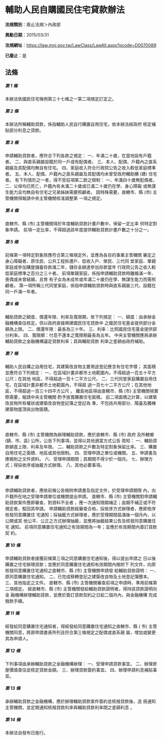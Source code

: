 # 輔助人民自購國民住宅貸款辦法

**法規類別**：廢止法規＞內政部

**異動日期**：2015/03/31  

**法規網址**：https://law.moj.gov.tw/LawClass/LawAll.aspx?pcode=D0070089

**已廢止**：是



## 法條
##### 第 1 條
本辦法依國民住宅條例第三十七條之一第二項規定訂定之。

##### 第 2 條
本辦法所稱輔助貸款，係指輔助人民自行購置自用住宅，依本辦法經政府
核定補貼部分利息之貸款。

##### 第 3 條
申請輔助貸款者，應符合下列各款之規定：
一、年滿二十歲，在當地設有戶籍者。
二、與直系親屬設籍於同一戶或有配偶者。
三、本人、配偶、戶籍內之直系親屬及其配偶均無自有住宅。
四、家庭收入符合行政院公告之收入較低家庭標準者。
五、本人、配偶、戶籍內之直系親屬及其配偶均未曾受政府輔助購 (建)
    住宅者。
有下列情形之一者，得不受前項第二款之限制：
一、年滿四十歲無配偶者。
二、父母均已死亡，戶籍內有未滿二十歲或已滿二十歲仍在學、身心障礙
    或無謀生能力且均無自有住宅之兄弟姊妹需要照顧者。
因特殊需要，直轄市、縣 (市) 主管機關得報請中央主管機關核准調整第
一項之規定。


##### 第 4 條
直轄市、縣 (市) 主管機關得於年度輔助貸款計畫戶數中，保留一定比率
供特定對象申請。
前項一定比率，不得超過該年度提供輔助貸款計畫戶數之十分之一。

##### 第 5 條
前條第一項特定對象除應符合第三條規定外，並應為各目的事業主管機關
審定之身心障礙者、原住民、公共工程拆遷戶、低收入戶、榮民、三代同
堂家庭、單親家庭或參加購屋儲蓄存款滿二年，儲存金額達參加存款當年
行政院公告之收入較低家庭標準之百分之三十者。
前項單親家庭，係指申請輔助貸款時離婚滿一年、喪偶或未曾結婚，且育
有子女為未成年或年滿二十歲仍在學、無謀生能力而需照顧者。
第一項所稱三代同堂家庭，係指申請輔助貸款時與直系親屬三代，設籍在
同一戶滿一年者。

##### 第 6 條
輔助貸款之額度、償還年限、利率及寬限期，依下列規定：
一、額度：由承辦金融機構查估核定。但以政府直接興建國民住宅貸款中
    之國民住宅基金提供部分金額為上限。
二、償還年限：最長為三十年。
三、利率：比照國民住宅基金提供部分利率。
四、寬限期：付息不還本之寬限期最長為五年。
中央主管機關應與承辦輔助貸款之金融機構議定貸款利率；其與輔助貸款
利率之差額由政府補助。


##### 第 7 條
輔助人民自購之自用住宅，其建築改良物主要用途登記應含有住宅字樣；
其面積並應符合下列規定：
一、在區域計畫非都市土地範圍內，不得超過一百五十平方公尺；在其他
    地區，不得超過一百十二平方公尺。
二、三代同堂家庭購置自用住宅，在區域計畫非都市土地範圍內，不得超
    過一百七十二平方公尺；在其他地區，不得超過一百三十四平方公尺
    。
離島地區得由直轄市、縣 (市) 主管機關視實際需要，報請中央主管機關
酌予放寬購置住宅面積。
前二項面積之計算，以建築改良物所有權狀或建築改良物登記簿之登記為
準，不包括共用部分、陽臺及獨棟建築物屋頂突出物面積。


##### 第 8 條
直轄市、縣 (市) 主管機關為辦理輔助貸款，應於直轄市、縣 (市) 政府
及所轄鄉 (鎮、市、區) 公所，公告下列事項，並得以其他適當方式公告
周知：
一、輔助貸款額度上限、利率及年限。
二、輔助貸款之戶數及特定對象保留比率。
三、購置自用住宅之面積、地區或其他限制。
四、受理申請之單位或機關。
五、申請書及應檢附之文件資料。
六、受理申請期間；其期間不得少於一個月。
七、辦理方式；得採依序或抽籤方式辦理。
八、其他必要事項。


##### 第 9 條
申請輔助貸款者，應依前條公告檢附申請書及指定文件，於受理申請期限
內，向戶籍所在地之受理申請單位或機關提出申請。
直轄市、縣 (市) 主管機關對申請輔助貸款案件應即審查，對資料不全者
，應一次通知限期補正；逾期不補正或不符規定者，駁回其申請。
申請輔助貸款經審查合格，採依序方式辦理者，應即依序核發同意購置住
宅通知；採抽籤方式辦理者，應於受理期間屆滿後一個月內，以公開或其
他公平、公正之方式辦理抽籤，並應將抽籤結果公告及核發同意購置住宅
通知。
前項同意購置住宅通知之有效期間為一年；並應於有效期間內簽訂貸款契
約。

##### 第 10 條
申請輔助貸款者接獲前條第三項之同意購置住宅通知後，得以提出申請之
日以後購置之住宅辦理貸款；並應於同意購置住宅通知有效期間內檢附下
列文件，向原核發同意購置住宅通知之直轄市、縣 (市) 主管機關申請發
給輔助貸款證明：
一、原同意購置住宅通知。
二、已完成移轉登記之建築改良物及土地登記簿謄本。
三、其他指定之文件。
直轄市、縣 (市) 主管機關審查前項之申請時，準用前條第二項規定。
經直轄市、縣 (市) 主管機關發給輔助貸款證明者，得持該貸款證明向金
融機構辦理輔助貸款，並應於簽訂貸款契約之日起二個月內，與金融機構
完成撥款手續。


##### 第 11 條
經發給同意購置住宅通知者，得經發給同意購置住宅通知之直轄市、縣 (
市) 主管機關同意，將原申請書表所列且符合第三條規定之配偶或直系親
屬，增加或變更其為申請人。

##### 第 12 條
下列事項由承辦輔助貸款之金融機構辦理：
一、受理申請貸款事宜。
二、辦理房屋價值查估並核定貸款金額。
三、辦理貸款簽約事宜。
四、辦理申請利息補貼事宜。


##### 第 13 條
承辦輔助貸款之金融機構，應於辦理輔助貸款案件簽約並核撥貸款後，造
冊通知主管機關，並定期通知核撥貸款利率與輔助貸款利率間之差額利息
。

##### 第 14 條
本辦法自發布日施行。


